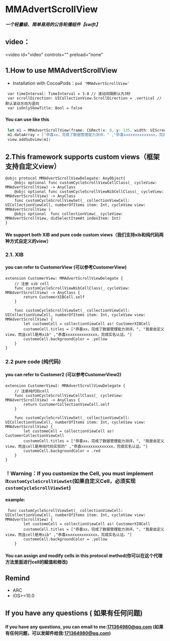 # MMAdvertScrollView
##### 一个轻量级、简单易用的公告轮播组件【swift】
## video：
<video id="video" controls="" preload="none" 
<source id="mp4" src="https://github.com/CoderHuiYu/MMAdvertScrollView/blob/main/example.MP4" type="video/mp4">
</video>
## 1.How to use MMAdvertScrollView
* Installation with CocoaPods：`pod 'MMAdvertScrollView'`

```
 var timeInterval: TimeInterval = 3.0 // 滚动间隔默认为3秒
 var scrollDirection: UICollectionView.ScrollDirection = .vertical //默认滚动方向为竖向
 var isOnlyShowTitle: Bool = false
```
#### You can use like this
``` swift
 let m1 = MMAdvertScrollView(frame: CGRect(x: 0, y: 135, width: UIScreen.main.bounds.width, height: 40))
 m1.dataArray = ["恭喜xx，完成了数据管理能力测评。" ,"恭喜xxxxxxxxxxxxxx，完成实名认证。"]
 view.addSubview(m1)
```
## 2.This framework supports custom views（框架支持自定义view）
```
@objc protocol MMAdvertScrollViewDelegate: AnyObject{
    @objc optional func customCycleScrollViewCellClass(_ cycleView: MMAdvertScrollView) -> AnyClass
    @objc optional func customCycleScrollViewNibCellClass(_ cycleView: MMAdvertScrollView) -> AnyClass
    func customCycleScrollViewSet(_ collectionViewCell: UICollectionViewCell, numberOfItems item: Int, cycleView view: MMAdvertScrollView )
    @objc optional  func collectionView(_ cycleView: MMAdvertScrollView, didSelectItemAt indexItem: Int)
}
```
#### We support both XIB and pure code custom views（我们支持xib和纯代码两种方式自定义的view）
### 2.1. XIB
#### you can refer to CustomerView (可以参考CustomerView)
```
extension CustomerView: MMAdvertScrollViewDelegate {
    // 注册 xib cell
    func customCycleScrollViewNibCellClass(_ cycleView: MMAdvertScrollView) -> AnyClass {
        return CustomerXIBCell.self
    }
    
    func customCycleScrollViewSet(_ collectionViewCell: UICollectionViewCell, numberOfItems item: Int, cycleView view: MMAdvertScrollView) {
        let customeCell = collectionViewCell as! CustomerXIBCell
        customeCell.titles = ["恭喜xx，完成了数据管理能力测评。", "我是自定义view，而且cell是用xib" ,"恭喜xxxxxxxxxxxxxx，完成实名认证。"]
        customeCell.backgroundColor = .yellow
    }
}
```
### 2.2 pure code (纯代码)
#### you can refer to Customer2 (可以参考CustomerView2)
```
extension CustomerView2: MMAdvertScrollViewDelegate {
    // 注册纯代码cell
    func customCycleScrollViewCellClass(_ cycleView: MMAdvertScrollView) -> AnyClass {
        return CustomerCollectionViewCell.self
    }
    
    func customCycleScrollViewSet(_ collectionViewCell: UICollectionViewCell, numberOfItems item: Int, cycleView view: MMAdvertScrollView) {
        let customeCell = collectionViewCell as! CustomerCollectionViewCell
        customeCell.titles = ["恭喜xx，完成了数据管理能力测评。", "我是自定义view，而且cell是用纯代码实现的" ,"恭喜xxxxxxxxxxxxxx，完成实名认证。"]
        customeCell.backgroundColor = .red
    }
}
```
### ！Warning：If you customize the Cell, you must implement it`customCycleScrollViewSet`(如果自定义Cell，必须实现 `customCycleScrollViewSet`)

#### example:
```
 func customCycleScrollViewSet(_ collectionViewCell: UICollectionViewCell, numberOfItems item: Int, cycleView view: MMAdvertScrollView) {
        let customeCell = collectionViewCell as! CustomerXIBCell
        customeCell.titles = ["恭喜xx，完成了数据管理能力测评。", "我是自定义view，而且cell是用xib" ,"恭喜xxxxxxxxxxxxxx，完成实名认证。"]
        customeCell.backgroundColor = .yellow
    }
```
#### You can assign and modify cells in this protocol method(你可以在这个代理方法里面进行cell的赋值和修改)

## Remind
* ARC
* iOS>=10.0

## If you have any questions ( 如果有任何问题)
#### If you have any questions, you can email to me:171364980@qq.com (如果有任何问题，可以发邮件给我:171364980@qq.com)